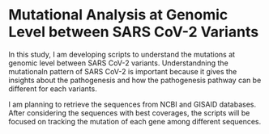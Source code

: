 # Mutational Analysis at Genomic Level between SARS CoV-2 Variants 

In this study, I am developing scripts to understand the mutations at genomic level between SARS CoV-2 variants. Understandning the mutationaln pattern of SARS CoV-2 is important because it gives the insights about the pathogenesis and how the pathogenesis pathway can be different for each variants. 

I am planning to retrieve the sequences from NCBI and GISAID databases. After considering the sequences with best coverages, the scripts will be focused on tracking the mutation of each gene among different sequences. 
